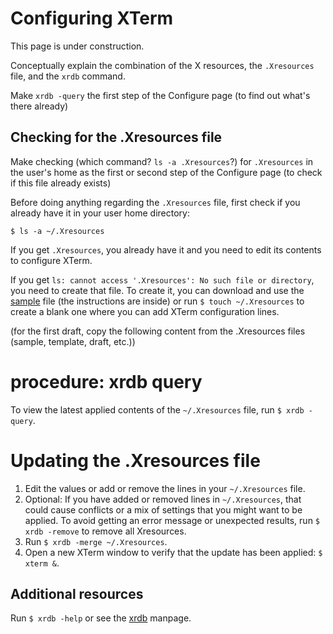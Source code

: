 # Configuring XTerm

This page is under construction.

Conceptually explain the combination of the X resources, the `.Xresources` file, and the `xrdb` command.
    
Make `xrdb -query` the first step of the Configure page (to find out what's there already)

## Checking for the .Xresources file

Make checking (which command? `ls -a .Xresources`?)  for `.Xresources` in the user's home as the first or second step of the Configure page (to check if this file already exists)

Before doing anything regarding the `.Xresources` file, first check if you already have it in your user home directory:

`$ ls -a ~/.Xresources`

If you get `.Xresources`, you already have it and you need to edit its contents to configure XTerm.

If you get `ls: cannot access '.Xresources': No such file or directory`, you need to create that file. To create it, you can download and use the [sample](https://github.com/xterm-x11/files.Xresources/blob/main/sample.Xresources) file (the instructions are inside) or run `$ touch ~/.Xresources` to create a blank one where you can add XTerm configuration lines.

(for the first draft, copy the following content from the .Xresources files (sample, template, draft, etc.))

# procedure: xrdb query

To view the latest applied contents of the `~/.Xresources` file, run `$ xrdb -query`.

# Updating the .Xresources file

1. Edit the values or add or remove the lines in your `~/.Xresources` file.
2. Optional: If you have added or removed lines in `~/.Xresources`, that could cause conflicts or a mix of settings that you might want to be applied. To avoid getting an error message or unexpected results, run `$ xrdb -remove` to remove all Xresources.
3. Run `$ xrdb -merge ~/.Xresources`.
4. Open a new XTerm window to verify that the update has been applied: `$ xterm &`.

## Additional resources

Run `$ xrdb -help` or see the [xrdb](https://www.x.org/releases/X11R7.7/doc/man/man1/xrdb.1.xhtml) manpage.
